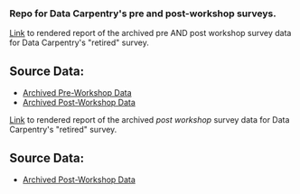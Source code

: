 ### Repo for Data Carpentry's pre and post-workshop surveys.

[Link](https://carpentries.github.io/assessment-projects/data-carpentry-projects/pre-and-post-workshop-analysis/archived-survey-analysis/archived_survey_report.html) to rendered report of the archived pre AND post workshop survey data for Data Carpentry's "retired" survey.

## Source Data:
* [Archived Pre-Workshop Data](https://raw.githubusercontent.com/carpentries/assessment-projects/master/data-carpentry-projects/preworkshop_public_archived.csv)
* [Archived Post-Workshop Data](https://raw.githubusercontent.com/carpentries/assessment-projects/master/data-carpentry-projects/postworkshop_public_archived.csv)

[Link](https://carpentries.github.io/assessment-projects/data-carpentry-projects/only-postworkshop-analysis/postworkshop_analysis.html) to rendered report of the archived *post workshop* survey data for Data Carpentry's "retired" survey.
## Source Data:
* [Archived Post-Workshop Data](https://raw.githubusercontent.com/carpentries/assessment-projects/master/data-carpentry-projects/postworkshop_public_archived.csv)
